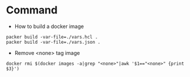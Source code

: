 # Command

- How to build a docker image

```
packer build -var-file=./vars.hcl .
packer build -var-file=./vars.json .
```

- Remove \<none> tag image

```
docker rmi $(docker images -a|grep "<none>"|awk '$1=="<none>" {print $3}')
```
